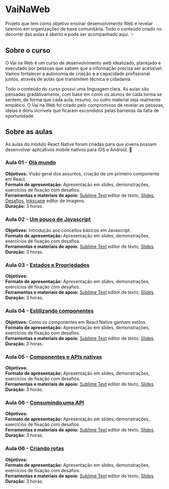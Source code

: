 # VaiNaWeb

Projeto que tem como objetivo ensinar desenvolvimento Web e revelar talentos em organizações de base comunitária. Todo o conteúdo criado no decorrer das aulas é aberto e pode ser acompanhado aqui. :sparkles:

## Sobre o curso

O Vai na Web é um curso de desenvolvimento web idealizado, planejado e executado por pessoas que sabem que a informação precisa ser acessível. Vamos fortalecer a autonomia de criação e a capacidade profissional juntos, através de aulas que transmitem técnica e cidadania.

Todo o conteúdo do curso possui uma linguagem clara. As aulas são pensadas gradativamente, com base em como os alunos de cada turma se sentem, de forma que cada aula, resumo, ou outro material seja realmente empático. O Vai na Web foi criado pelo compromisso de revelar as pessoas, ideias e dons incríveis que ficaram escondidos pelas barreiras da falta de oportunidade.

## Sobre as aulas

As aulas do módulo React Native foram criadas para que jovens possam desenvolver aplicativos mobile nativos para iOS e Android. :rocket:

### Aula 01 - [Olá mundo](aulas/aula01/aula.md)

**Objetivos:** Visão geral dos assuntos, criação de um primeiro componente em React. <br>
**Formato de apresentação:** Apresentação em slides, demonstrações, exercícios de fixação com desafios. <br>
**Ferramentas e materiais de apoio:** [Sublime Text](http://www.sublimetext.com/) editor de texto, [Slides](https://slides.com/vainaweb/react-native-01/), [Desafios](aulas/aula01/desafios.md), [Inkscape](https://inkscape.org/pt/) editor de imagens.<br>
**Duração:** 3 horas.

### Aula 02 - [Um pouco de Javascript](aulas/aula02/aula.md)

**Objetivos:** Introdução aos conceitos básicos em Javascript. <br>
**Formato de apresentação:** Apresentação em slides, demonstrações, exercícios de fixação com desafios. <br>
**Ferramentas e materiais de apoio:** [Sublime Text](http://www.sublimetext.com/) editor de texto, [Slides](https://slides.com/vainaweb/react-native-02/).<br>
**Duração:** 3 horas.

### Aula 03 - [Estados e Propriedades](aulas/aula04/aula.md)

**Objetivos:** <br>
**Formato de apresentação:** Apresentação em slides, demonstrações, exercícios de fixação com desafios. <br>
**Ferramentas e materiais de apoio:** [Sublime Text](http://www.sublimetext.com/) editor de texto, [Slides](https://slides.com/vainaweb/react-native-03/).<br>
**Duração:** 3 horas.

### Aula 04 - [Estilizando componentes](aulas/aula05/aula.md)

**Objetivos:** Como os componentes em React Native ganham estilos.<br>
**Formato de apresentação:** Apresentação em slides, demonstrações, exercícios de fixação com desafios. <br>
**Ferramentas e materiais de apoio:** [Sublime Text](http://www.sublimetext.com/) editor de texto, [Slides](https://slides.com/vainaweb/react-native-04/).<br>
**Duração:** 3 horas.

### Aula 05 - [Componentes e APIs nativas](aulas/aula06/aula.md)

**Objetivos:** <br>
**Formato de apresentação:** Apresentação em slides, demonstrações, exercícios de fixação com desafios. <br>
**Ferramentas e materiais de apoio:** [Sublime Text](http://www.sublimetext.com/) editor de texto, [Slides](https://slides.com/vainaweb/react-native-05/).<br>
**Duração:** 3 horas.

### Aula 06 - [Consumindo uma API](aulas/aula07/aula.md)

**Objetivos:** <br>
**Formato de apresentação:** Apresentação em slides, demonstrações, exercícios de fixação com desafios. <br>
**Ferramentas e materiais de apoio:** [Sublime Text](http://www.sublimetext.com/) editor de texto, [Slides](https://slides.com/vainaweb/react-native-06/).<br>
**Duração:** 3 horas.

### Aula 06 - [Criando rotas](aulas/aula07/aula.md)

**Objetivos:** <br>
**Formato de apresentação:** Apresentação em slides, demonstrações, exercícios de fixação com desafios. <br>
**Ferramentas e materiais de apoio:** [Sublime Text](http://www.sublimetext.com/) editor de texto, [Slides](https://slides.com/vainaweb/react-native-06/).<br>
**Duração:** 3 horas.

